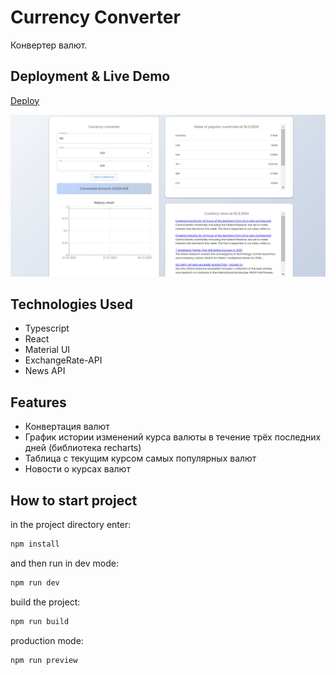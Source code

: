 # Currency Converter

Конвертер валют.

## Deployment & Live Demo

[Deploy](https://tatyanazakiryanova.github.io/currency-converter)

<img src="./src/assets/preview.png" alt="preview">

## Technologies Used

- Typescript
- React
- Material UI
- ExchangeRate-API
- News API

## Features

- Конвертация валют
- График истории изменений курса валюты в течение трёх последних дней (библиотека recharts)
- Таблица с текущим курсом самых популярных валют
- Новости о курсах валют

## How to start project

in the project directory enter:

```js
npm install
```

and then run in dev mode:

```js
npm run dev
```

build the project:

```js
npm run build
```

production mode:

```js
npm run preview
```
